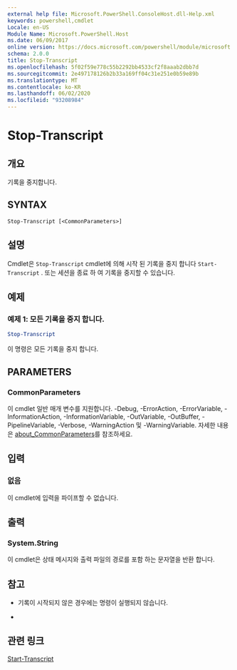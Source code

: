 ```yaml
---
external help file: Microsoft.PowerShell.ConsoleHost.dll-Help.xml
keywords: powershell,cmdlet
Locale: en-US
Module Name: Microsoft.PowerShell.Host
ms.date: 06/09/2017
online version: https://docs.microsoft.com/powershell/module/microsoft.powershell.host/stop-transcript?view=powershell-6&WT.mc_id=ps-gethelp
schema: 2.0.0
title: Stop-Transcript
ms.openlocfilehash: 5f02f59e778c55b2292bb4533cf2f8aaab2dbb7d
ms.sourcegitcommit: 2e497178126b2b33a169ff04c31e251e0b59e89b
ms.translationtype: MT
ms.contentlocale: ko-KR
ms.lasthandoff: 06/02/2020
ms.locfileid: "93208984"
---
```

# Stop-Transcript

## 개요
기록을 중지합니다.

## SYNTAX

```
Stop-Transcript [<CommonParameters>]
```

## 설명

Cmdlet은 `Stop-Transcript` cmdlet에 의해 시작 된 기록을 중지 합니다 `Start-Transcript` .
또는 세션을 종료 하 여 기록을 중지할 수 있습니다.

## 예제

### 예제 1: 모든 기록을 중지 합니다.

```powershell
Stop-Transcript
```

이 명령은 모든 기록을 중지 합니다.

## PARAMETERS

### CommonParameters

이 cmdlet 일반 매개 변수를 지원합니다. -Debug, -ErrorAction, -ErrorVariable, -InformationAction, -InformationVariable, -OutVariable, -OutBuffer, -PipelineVariable, -Verbose, -WarningAction 및 -WarningVariable. 자세한 내용은 [about_CommonParameters](https://go.microsoft.com/fwlink/?LinkID=113216)를 참조하세요.

## 입력

### 없음

이 cmdlet에 입력을 파이프할 수 없습니다.

## 출력

### System.String

이 cmdlet은 상태 메시지와 출력 파일의 경로를 포함 하는 문자열을 반환 합니다.

## 참고

* 기록이 시작되지 않은 경우에는 명령이 실행되지 않습니다.

*

## 관련 링크

[Start-Transcript](Start-Transcript.md)
